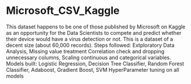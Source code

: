 # Microsoft_CSV_Kaggle
This dataset happens to be one of those published by Microsoft on Kaggle as an opportunity for the Data Scientists to compete and predict whether their device would have a virus detection or not.
This is a dataset of a decent size (about 60,000 records). 
Steps followed: Extploratory Data Analysis,
Missing value treatment
Correlation check and dropping unnecessary columns,
Scaling continuous and categorical variables.
Models built: Logistic Regression, Decision Tree Classifier, Random Forest Classifier, Adaboost, Gradient Boost, SVM
HyperParameter tuning on all models
